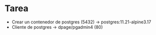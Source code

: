 # Tarea

- Crear un contenedor de postgres (5432) -> postgres:11.21-alpine3.17
- Cliente de postgres -> dpage/pgadmin4 (80)
